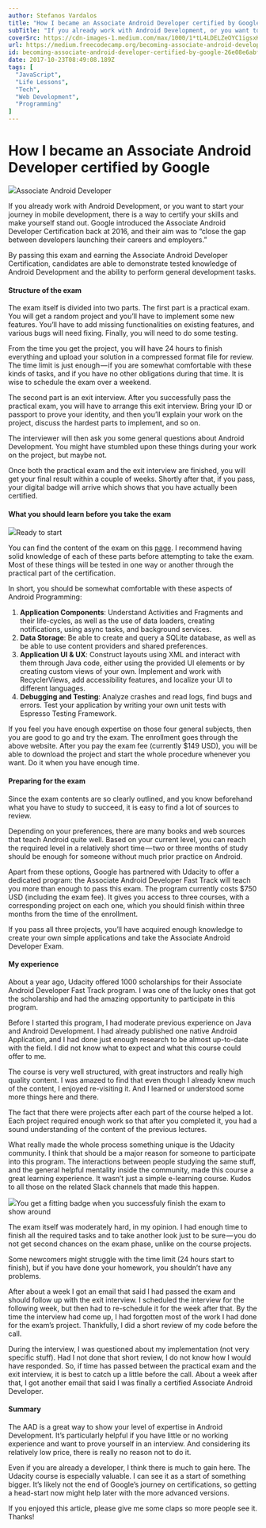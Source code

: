 ```yaml
---
author: Stefanos Vardalos
title: "How I became an Associate Android Developer certified by Google"
subTitle: "If you already work with Android Development, or you want to start your journey in mobile development, there is a way to certify your…"
coverSrc: https://cdn-images-1.medium.com/max/1000/1*tL4LDELZeOYC1igsxKyD9g.png
url: https://medium.freecodecamp.org/becoming-associate-android-developer-certified-by-google-26e08e6abf2f
id: becoming-associate-android-developer-certified-by-google-26e08e6abf2f
date: 2017-10-23T08:49:08.189Z
tags: [
  "JavaScript",
  "Life Lessons",
  "Tech",
  "Web Development",
  "Programming"
]
---
```

# How I became an Associate Android Developer certified by Google

![](https://cdn-images-1.medium.com/max/2000/1*tL4LDELZeOYC1igsxKyD9g.png)Associate Android Developer

If you already work with Android Development, or you want to start your journey in mobile development, there is a way to certify your skills and make yourself stand out. Google introduced the Associate Android Developer Certification back at 2016, and their aim was to “close the gap between developers launching their careers and employers.”

By passing this exam and earning the Associate Android Developer Certification, candidates are able to demonstrate tested knowledge of Android Development and the ability to perform general development tasks.

#### Structure of the exam

The exam itself is divided into two parts. The first part is a practical exam. You will get a random project and you’ll have to implement some new features. You’ll have to add missing functionalities on existing features, and various bugs will need fixing. Finally, you will need to do some testing.

From the time you get the project, you will have 24 hours to finish everything and upload your solution in a compressed format file for review. The time limit is just enough — if you are somewhat comfortable with these kinds of tasks, and if you have no other obligations during that time. It is wise to schedule the exam over a weekend.

The second part is an exit interview. After you successfully pass the practical exam, you will have to arrange this exit interview. Bring your ID or passport to prove your identity, and then you’ll explain your work on the project, discuss the hardest parts to implement, and so on.

The interviewer will then ask you some general questions about Android Development. You might have stumbled upon these things during your work on the project, but maybe not.

Once both the practical exam and the exit interview are finished, you will get your final result within a couple of weeks. Shortly after that, if you pass, your digital badge will arrive which shows that you have actually been certified.

#### What you should learn before you take the exam

![](https://cdn-images-1.medium.com/max/2000/1*KzJarCvv3H5suovPygjiAw.png)Ready to start

You can find the content of the exam on this [page](https://developers.google.com/training/certification/associate-android-developer/). I recommend having solid knowledge of each of these parts before attempting to take the exam. Most of these things will be tested in one way or another through the practical part of the certification.

In short, you should be somewhat comfortable with these aspects of Android Programming:

1.  **Application Components**: Understand Activities and Fragments and their life-cycles, as well as the use of data loaders, creating notifications, using async tasks, and background services.
2.  **Data Storage**: Be able to create and query a SQLite database, as well as be able to use content providers and shared preferences.
3.  **Application UI & UX**: Construct layouts using XML and interact with them through Java code, either using the provided UI elements or by creating custom views of your own. Implement and work with RecyclerViews, add accessibility features, and localize your UI to different languages.
4.  **Debugging and Testing**: Analyze crashes and read logs, find bugs and errors. Test your application by writing your own unit tests with Espresso Testing Framework.

If you feel you have enough expertise on those four general subjects, then you are good to go and try the exam. The enrollment goes through the above website. After you pay the exam fee (currently $149 USD), you will be able to download the project and start the whole procedure whenever you want. Do it when you have enough time.

#### Preparing for the exam

Since the exam contents are so clearly outlined, and you know beforehand what you have to study to succeed, it is easy to find a lot of sources to review.

Depending on your preferences, there are many books and web sources that teach Android quite well. Based on your current level, you can reach the required level in a relatively short time — two or three months of study should be enough for someone without much prior practice on Android.

Apart from these options, Google has partnered with Udacity to offer a dedicated program: the Associate Android Developer Fast Track will teach you more than enough to pass this exam. The program currently costs $750 USD (including the exam fee). It gives you access to three courses, with a corresponding project on each one, which you should finish within three months from the time of the enrollment.

If you pass all three projects, you’ll have acquired enough knowledge to create your own simple applications and take the Associate Android Developer Exam.

#### My experience

About a year ago, Udacity offered 1000 scholarships for their Associate Android Developer Fast Track program. I was one of the lucky ones that got the scholarship and had the amazing opportunity to participate in this program.

Before I started this program, I had moderate previous experience on Java and Android Development. I had already published one native Android Application, and I had done just enough research to be almost up-to-date with the field. I did not know what to expect and what this course could offer to me.

The course is very well structured, with great instructors and really high quality content. I was amazed to find that even though I already knew much of the content, I enjoyed re-visiting it. And I learned or understood some more things here and there.

The fact that there were projects after each part of the course helped a lot. Each project required enough work so that after you completed it, you had a sound understanding of the content of the previous lectures.

What really made the whole process something unique is the Udacity community. I think that should be a major reason for someone to participate into this program. The interactions between people studying the same stuff, and the general helpful mentality inside the community, made this course a great learning experience. It wasn’t just a simple e-learning course. Kudos to all those on the related Slack channels that made this happen.

![](https://cdn-images-1.medium.com/max/1600/1*AOfyYp35edAOAjAIatHUjQ.png)You get a fitting badge when you successfuly finish the exam to show around

The exam itself was moderately hard, in my opinion. I had enough time to finish all the required tasks and to take another look just to be sure — you do not get second chances on the exam phase, unlike on the course projects.

Some newcomers might struggle with the time limit (24 hours start to finish), but if you have done your homework, you shouldn’t have any problems.

After about a week I got an email that said I had passed the exam and should follow up with the exit interview. I scheduled the interview for the following week, but then had to re-schedule it for the week after that. By the time the interview had come up, I had forgotten most of the work I had done for the exam’s project. Thankfully, I did a short review of my code before the call.

During the interview, I was questioned about my implementation (not very specific stuff). Had I not done that short review, I do not know how I would have responded. So, if time has passed between the practical exam and the exit interview, it is best to catch up a little before the call. About a week after that, I got another email that said I was finally a certified Associate Android Developer.

#### Summary

The AAD is a great way to show your level of expertise in Android Development. It’s particularly helpful if you have little or no working experience and want to prove yourself in an interview. And considering its relatively low price, there is really no reason not to do it.

Even if you are already a developer, I think there is much to gain here. The Udacity course is especially valuable. I can see it as a start of something bigger. It’s likely not the end of Google’s journey on certifications, so getting a head-start now might help later with the more advanced versions.

If you enjoyed this article, please give me some claps so more people see it. Thanks!
